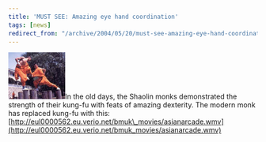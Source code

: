```yaml
---
title: 'MUST SEE: Amazing eye hand coordination'
tags: [news]
redirect_from: "/archive/2004/05/20/must-see-amazing-eye-hand-coordination.aspx/"
---
```


![shaolin](/assets/images/shaolin.jpg)In the old days, the Shaolin monks
demonstrated the strength of their kung-fu with feats of amazing
dexterity. The modern monk has replaced kung-fu with this:
[http://eul0000562.eu.verio.net/bmuk\_movies/asianarcade.wmv](http://eul0000562.eu.verio.net/bmuk_movies/asianarcade.wmv)

